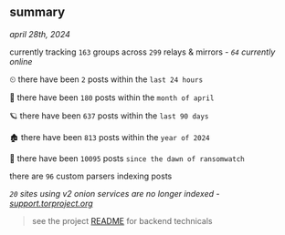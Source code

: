 
## summary
_april 28th, 2024_

currently tracking `163` groups across `299` relays & mirrors - _`64` currently online_

⏲ there have been `2` posts within the `last 24 hours`

🦈 there have been `180` posts within the `month of april`

🪐 there have been `637` posts within the `last 90 days`

🏚 there have been `813` posts within the `year of 2024`

🦕 there have been `10095` posts `since the dawn of ransomwatch`

there are `96` custom parsers indexing posts

_`20` sites using v2 onion services are no longer indexed - [support.torproject.org](https://support.torproject.org/onionservices/v2-deprecation/)_

> see the project [README](https://github.com/joshhighet/ransomwatch#ransomwatch--) for backend technicals
